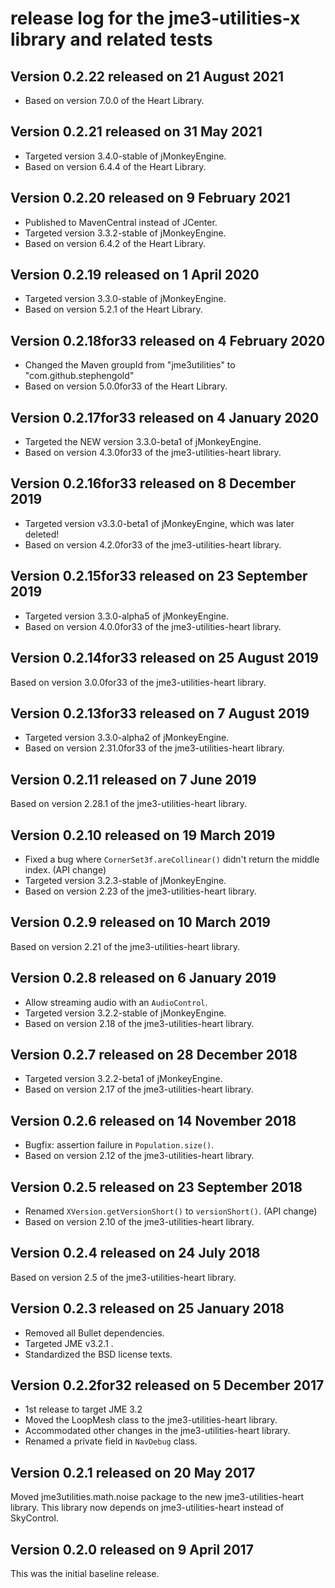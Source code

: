 # release log for the jme3-utilities-x library and related tests

## Version 0.2.22 released on 21 August 2021

 + Based on version 7.0.0 of the Heart Library.

## Version 0.2.21 released on 31 May 2021

 + Targeted version 3.4.0-stable of jMonkeyEngine.
 + Based on version 6.4.4 of the Heart Library.

## Version 0.2.20 released on 9 February 2021

 + Published to MavenCentral instead of JCenter.
 + Targeted version 3.3.2-stable of jMonkeyEngine.
 + Based on version 6.4.2 of the Heart Library.

## Version 0.2.19 released on 1 April 2020

 + Targeted version 3.3.0-stable of jMonkeyEngine.
 + Based on version 5.2.1 of the Heart Library.

## Version 0.2.18for33 released on 4 February 2020

 + Changed the Maven groupId from "jme3utilities" to "com.github.stephengold"
 + Based on version 5.0.0for33 of the Heart Library.

## Version 0.2.17for33 released on 4 January 2020

 + Targeted the NEW version 3.3.0-beta1 of jMonkeyEngine.
 + Based on version 4.3.0for33 of the jme3-utilities-heart library.

## Version 0.2.16for33 released on 8 December 2019

 + Targeted version v3.3.0-beta1 of jMonkeyEngine, which was later deleted!
 + Based on version 4.2.0for33 of the jme3-utilities-heart library.

## Version 0.2.15for33 released on 23 September 2019

 + Targeted version 3.3.0-alpha5 of jMonkeyEngine.
 + Based on version 4.0.0for33 of the jme3-utilities-heart library.

## Version 0.2.14for33 released on 25 August 2019

Based on version 3.0.0for33 of the jme3-utilities-heart library.

## Version 0.2.13for33 released on 7 August 2019

 + Targeted version 3.3.0-alpha2 of jMonkeyEngine.
 + Based on version 2.31.0for33 of the jme3-utilities-heart library.

## Version 0.2.11 released on 7 June 2019

Based on version 2.28.1 of the jme3-utilities-heart library.

## Version 0.2.10 released on 19 March 2019

 + Fixed a bug where `CornerSet3f.areCollinear()` didn't return the
   middle index. (API change)
 + Targeted version 3.2.3-stable of jMonkeyEngine.
 + Based on version 2.23 of the jme3-utilities-heart library.

## Version 0.2.9 released on 10 March 2019

Based on version 2.21 of the jme3-utilities-heart library.

## Version 0.2.8 released on 6 January 2019

 + Allow streaming audio with an `AudioControl`.
 + Targeted version 3.2.2-stable of jMonkeyEngine.
 + Based on version 2.18 of the jme3-utilities-heart library.

## Version 0.2.7 released on 28 December 2018

 + Targeted version 3.2.2-beta1 of jMonkeyEngine.
 + Based on version 2.17 of the jme3-utilities-heart library.

## Version 0.2.6 released on 14 November 2018

 + Bugfix: assertion failure in `Population.size()`.
 + Based on version 2.12 of the jme3-utilities-heart library.

## Version 0.2.5 released on 23 September 2018

 + Renamed `XVersion.getVersionShort()` to `versionShort()`. (API change)
 + Based on version 2.10 of the jme3-utilities-heart library.

## Version 0.2.4 released on 24 July 2018

Based on version 2.5 of the jme3-utilities-heart library.

## Version 0.2.3 released on 25 January 2018

 + Removed all Bullet dependencies.
 + Targeted JME v3.2.1 .
 + Standardized the BSD license texts.

## Version 0.2.2for32 released on 5 December 2017

 + 1st release to target JME 3.2
 + Moved the LoopMesh class to the jme3-utilities-heart library.
 + Accommodated other changes in the jme3-utilities-heart library.
 + Renamed a private field in `NavDebug` class.

## Version 0.2.1 released on 20 May 2017

Moved jme3utilities.math.noise package to the new jme3-utilities-heart library.
This library now depends on jme3-utilities-heart instead of SkyControl.

## Version 0.2.0 released on 9 April 2017

This was the initial baseline release.